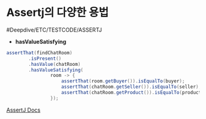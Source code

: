 # Assertj의 다양한 용법

#Deepdive/ETC/TESTCODE/ASSERTJ

* **hasValueSatisfying**
```java
assertThat(findChatRoom)
        .isPresent()
        .hasValue(chatRoom)
        .hasValueSatisfying(
                room -> {
                    assertThat(room.getBuyer()).isEqualTo(buyer);
                    assertThat(chatRoom.getSeller()).isEqualTo(seller);
                    assertThat(chatRoom.getProduct()).isEqualTo(product);
                });

```

[AssertJ Docs](https://assertj.github.io/doc/#assertj-core-3.18.0-hasValueSatisfying)
